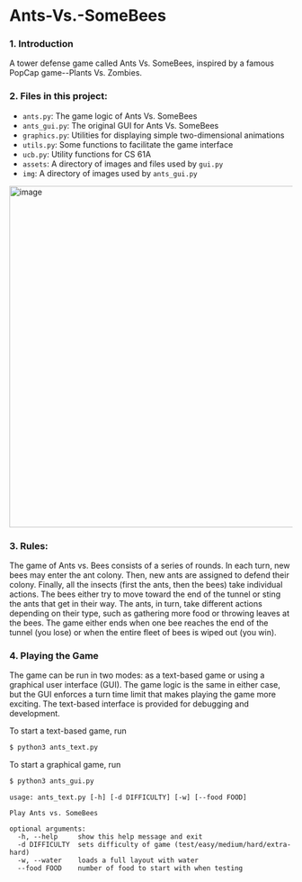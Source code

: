 # Ants-Vs.-SomeBees
### 1. Introduction

A tower defense game called Ants Vs. SomeBees, inspired by a famous PopCap game--Plants Vs. Zombies. 

### 2. Files in this project:

* `ants.py`: The game logic of Ants Vs. SomeBees
* `ants_gui.py`: The original GUI for Ants Vs. SomeBees
* `graphics.py`: Utilities for displaying simple two-dimensional animations
* `utils.py`: Some functions to facilitate the game interface
* `ucb.py`: Utility functions for CS 61A
* `assets`: A directory of images and files used by `gui.py`
* `img`: A directory of images used by `ants_gui.py`

<img width="607" alt="image" src="https://github.com/ezhang114514/Ants/assets/140210568/980b057d-d66b-4c91-863c-e990b78cf3d5">

### 3. Rules:

The game of Ants vs. Bees consists of a series of rounds. In each turn, new bees may enter the ant colony. Then, new ants are assigned to defend their colony. Finally, all the insects (first the ants, then the bees) take individual actions. The bees either try to move toward the end of the tunnel or sting the ants that get in their way. The ants, in turn, take different actions depending on their type, such as gathering more food or throwing leaves at the bees. The game either ends when one bee reaches the end of the tunnel (you lose) or when the entire fleet of bees is wiped out (you win).

### 4. Playing the Game
The game can be run in two modes: as a text-based game or using a graphical user interface (GUI). The game logic is the same in either case, but the GUI enforces a turn time limit that makes playing the game more exciting. The text-based interface is provided for debugging and development.

To start a text-based game, run
```sh
$ python3 ants_text.py
````
To start a graphical game, run
```sh
$ python3 ants_gui.py
````
    usage: ants_text.py [-h] [-d DIFFICULTY] [-w] [--food FOOD]
    
    Play Ants vs. SomeBees
    
    optional arguments:
      -h, --help     show this help message and exit
      -d DIFFICULTY  sets difficulty of game (test/easy/medium/hard/extra-hard)
      -w, --water    loads a full layout with water
      --food FOOD    number of food to start with when testing
